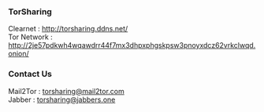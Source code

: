 ### TorSharing

Clearnet : http://torsharing.ddns.net/<br>
Tor Network : http://2je57pdkwh4wqawdrr44f7mx3dhpxphgskpsw3pnoyxdcz62vrkclwqd.onion/

### Contact Us

Mail2Tor : torsharing@mail2tor.com <br>
Jabber : torsharing@jabbers.one
